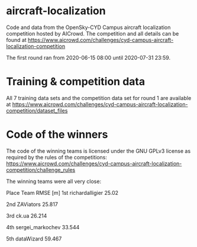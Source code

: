 # aircraft-localization
Code and data from the OpenSky-CYD Campus aircraft localization competition hosted by AICrowd. 
The competition and all details can be found at https://www.aicrowd.com/challenges/cyd-campus-aircraft-localization-competition

The first round ran from 2020-06-15 08:00 until 2020-07-31 23:59.


# Training & competition data
All 7 training data sets and the competition data set for round 1 are available at https://www.aicrowd.com/challenges/cyd-campus-aircraft-localization-competition/dataset_files


# Code of the winners
The code of the winning teams is licensed under the GNU GPLv3 license as required by the rules of the competitions: https://www.aicrowd.com/challenges/cyd-campus-aircraft-localization-competition/challenge_rules

The winning teams were all very close:

Place   Team              RMSE [m]
1st     richardalligier   25.02

2nd 	  ZAViators         25.817 	

3rd     ck.ua             26.214 

4th     sergei_markochev 	33.544 

5th	    dataWizard        59.467 	
